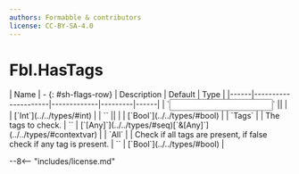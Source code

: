 ```yaml
---
authors: Formabble & contributors
license: CC-BY-SA-4.0
---
```



# Fbl.HasTags

<div class="sh-parameters" markdown="1">
| Name | - {: #sh-flags-row} | Description | Default | Type |
|------|---------------------|-------------|---------|------|
| `<input>` || | | [`Int`](../../types/#int) |
| `<output>` || | | [`Bool`](../../types/#bool) |
| `Tags` |  | The tags to check. | `` | [`[Any]`](../../types/#seq)[`&[Any]`](../../types/#contextvar) |
| `All` |  | Check if all tags are present, if false check if any tag is present. | `` | [`Bool`](../../types/#bool) |

</div>



--8<-- "includes/license.md"

